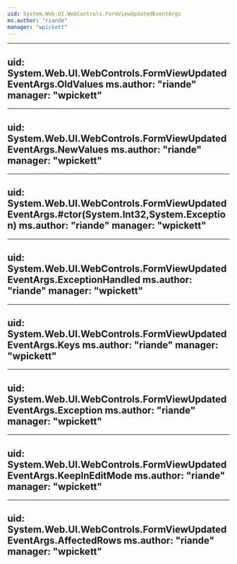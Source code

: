 ```yaml
---
uid: System.Web.UI.WebControls.FormViewUpdatedEventArgs
ms.author: "riande"
manager: "wpickett"
---
```


---
uid: System.Web.UI.WebControls.FormViewUpdatedEventArgs.OldValues
ms.author: "riande"
manager: "wpickett"
---

---
uid: System.Web.UI.WebControls.FormViewUpdatedEventArgs.NewValues
ms.author: "riande"
manager: "wpickett"
---

---
uid: System.Web.UI.WebControls.FormViewUpdatedEventArgs.#ctor(System.Int32,System.Exception)
ms.author: "riande"
manager: "wpickett"
---

---
uid: System.Web.UI.WebControls.FormViewUpdatedEventArgs.ExceptionHandled
ms.author: "riande"
manager: "wpickett"
---

---
uid: System.Web.UI.WebControls.FormViewUpdatedEventArgs.Keys
ms.author: "riande"
manager: "wpickett"
---

---
uid: System.Web.UI.WebControls.FormViewUpdatedEventArgs.Exception
ms.author: "riande"
manager: "wpickett"
---

---
uid: System.Web.UI.WebControls.FormViewUpdatedEventArgs.KeepInEditMode
ms.author: "riande"
manager: "wpickett"
---

---
uid: System.Web.UI.WebControls.FormViewUpdatedEventArgs.AffectedRows
ms.author: "riande"
manager: "wpickett"
---
